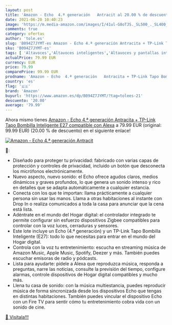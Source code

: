 ```yaml
---
layout: post
title: 'Amazon - Echo  4.ª generación   Antracit al 20.00 % de descuento'
date: 2021-06-20 10:40:23
image: 'https://m.media-amazon.com/images/I/41ul-G8oTJS._SL500_._SL400_.jpg'
comments: true
category: ofertas
author: 'tole.es'
slug: 'B094Z7JYMT-es Amazon - Echo 4.ª generación Antracita + TP-Link Tapo...'
sku: 'B094Z7JYMT-es'
tags: [ 'Altavoces','Altavoces inteligentes','Altavoces y pantallas inteligentes Echo','Dispositivos Amazon','Dispositivos Amazon y Accesorios','Electrónica','Equipos de audio y Hi-Fi','Paquetes de dispositivos','alexa','amazon', ]
actualPrice: 79.99 EUR
currency: EUR
price: 79.99
comparePrice: 99.99 EUR
prodname: 'Amazon - Echo  4.ª generación   Antracita + TP-Link Tapo Bombilla Inteligente  E27   compatible con Alexa'
country: 'es'
flag: '🇪🇸'
brand: 'Amazon'
buyurl: 'https://www.amazon.es/dp/B094Z7JYMT/?tag=tolees-21'
descuento: '20.00'
average: '79.99'
---
```


Ahora mismo tienes [Amazon - Echo  4.ª generación   Antracita + TP-Link Tapo Bombilla Inteligente  E27   compatible con Alexa](https://www.amazon.es/dp/B094Z7JYMT/?tag=tolees-21) a 79.99 EUR (original: 99.99 EUR) (20.00 %  de descuento) en el siguiente enlace!

[![Amazon - Echo  4.ª generación   Antracit](https://m.media-amazon.com/images/I/41ul-G8oTJS._SL500_._SL400_.jpg)](https://www.amazon.es/dp/B094Z7JYMT/?tag=tolees-21)

🔎:

- Diseñado para proteger tu privacidad: fabricado con varias capas de protección y controles de privacidad, incluido un botón que desconecta los micrófonos electrónicamente.
- Nuevo aspecto, nuevo sonido: el Echo ofrece agudos claros, medios dinámicos y graves profundos, lo que genera un sonido intenso y rico en detalles que se adapta automáticamente a cualquier estancia.
- Conecta con los que te importan: llama prácticamente a cualquier persona sin usar las manos. Llama a otras habitaciones al instante con Drop In o realiza comunicados a toda la casa para anunciar que la cena está lista.
- Adéntrate en el mundo del Hogar digital: el controlador integrado te permite configurar sin esfuerzo dispositivos Zigbee compatibles para controlar con la voz luces, cerraduras y sensores.
- Este lote incluye un Echo (4.ª generación) y un TP-Link Tapo Bombilla Inteligente (E27): todo lo que necesitas para entrar en el mundo del Hogar digital.
- Controla con la voz tu entretenimiento: escucha en streaming música de Amazon Music, Apple Music, Spotify, Deezer y más. También puedes escuchar emisoras de radio y pódcasts.
- Lista para ayudarte: pídele a Alexa que reproduzca música, responda a preguntas, narre las noticias, consulte la previsión del tiempo, configure alarmas, controle dispositivos de Hogar digital compatibles y mucho más.
- Llena tu casa de sonido: con la música multiestancia, puedes reproducir música de forma sincronizada desde los dispositivos Echo que tengas en distintas habitaciones. También puedes vincular el dispositivo Echo con un Fire TV para sentir cómo tu entretenimiento cobra vida con un sonido de cine.

[🛒 Visítala!!!](https://www.amazon.es/dp/B094Z7JYMT/?tag=tolees-21)
